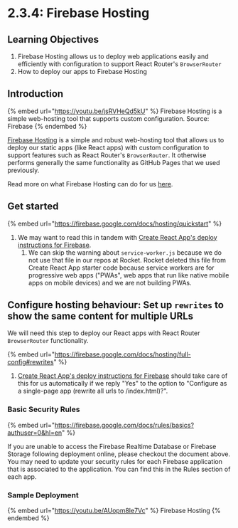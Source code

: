 # 2.3.4: Firebase Hosting

## Learning Objectives

1. Firebase Hosting allows us to deploy web applications easily and efficiently with configuration to support React Router's `BrowserRouter`
2. How to deploy our apps to Firebase Hosting

## Introduction

{% embed url="https://youtu.be/jsRVHeQd5kU" %}
Firebase Hosting is a simple web-hosting tool that supports custom configuration. Source: Firebase
{% endembed %}

[Firebase Hosting](https://firebase.google.com/docs/hosting) is a simple and robust web-hosting tool that allows us to deploy our static apps (like React apps) with custom configuration to support features such as React Router's `BrowserRouter`. It otherwise performs generally the same functionality as GitHub Pages that we used previously.

Read more on what Firebase Hosting can do for us [here](https://firebase.google.com/docs/hosting/use-cases).

## Get started

{% embed url="https://firebase.google.com/docs/hosting/quickstart" %}

1. We may want to read this in tandem with [Create React App's deploy instructions for Firebase](https://create-react-app.dev/docs/deployment#firebase).
   1. We can skip the warning about `service-worker.js` because we do not use that file in our repos at Rocket. Rocket deleted this file from Create React App starter code because service workers are for progressive web apps ("PWAs", web apps that run like native mobile apps on mobile devices) and we are not building PWAs.

## Configure hosting behaviour: Set up `rewrites` to show the same content for multiple URLs

We will need this step to deploy our React apps with React Router `BrowserRouter` functionality.

{% embed url="https://firebase.google.com/docs/hosting/full-config#rewrites" %}

1. [Create React App's deploy instructions for Firebase](https://create-react-app.dev/docs/deployment#firebase) should take care of this for us automatically if we reply "Yes" to the option to "Configure as a single-page app (rewrite all urls to /index.html)?".

### Basic Security Rules

{% embed url="https://firebase.google.com/docs/rules/basics?authuser=0&hl=en" %}

If you are unable to access the Firebase Realtime Database or Firebase Storage following deployment online, please checkout the document above. You may need to update your security rules for each Firebase application that is associated to the application. You can find this in the Rules section of each app.



### Sample Deployment

{% embed url="https://youtu.be/AUopm8le7Vc" %}
Firebase Hosting
{% endembed %}

